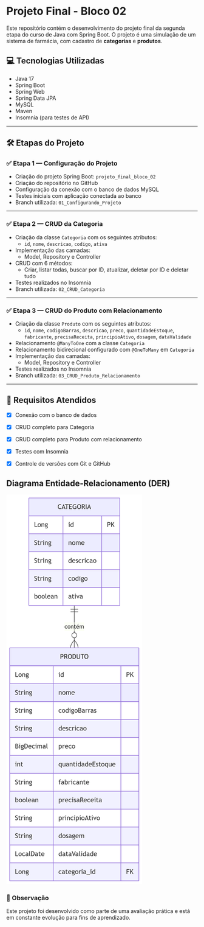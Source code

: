 # Projeto Final - Bloco 02

Este repositório contém o desenvolvimento do projeto final da segunda etapa do curso de Java com Spring Boot. O projeto é uma simulação de um sistema de farmácia, com cadastro de **categorias** e **produtos**.

## 💻 Tecnologias Utilizadas

- Java 17
- Spring Boot
- Spring Web
- Spring Data JPA
- MySQL
- Maven
- Insomnia (para testes de API)

---

## 🛠️ Etapas do Projeto

### ✅ Etapa 1 — Configuração do Projeto
- Criação do projeto Spring Boot: `projeto_final_bloco_02`
- Criação do repositório no GitHub
- Configuração da conexão com o banco de dados MySQL
- Testes iniciais com aplicação conectada ao banco
- Branch utilizada: `01_Configurando_Projeto`

---

### ✅ Etapa 2 — CRUD da Categoria
- Criação da classe `Categoria` com os seguintes atributos:
  - `id`, `nome`, `descricao`, `codigo`, `ativa`
- Implementação das camadas:
  - Model, Repository e Controller
- CRUD com 6 métodos:
  - Criar, listar todas, buscar por ID, atualizar, deletar por ID e deletar tudo
- Testes realizados no Insomnia
- Branch utilizada: `02_CRUD_Categoria`

---

### ✅ Etapa 3 — CRUD do Produto com Relacionamento
- Criação da classe `Produto` com os seguintes atributos:
  - `id`, `nome`, `codigoBarras`, `descricao`, `preco`, `quantidadeEstoque`, `fabricante`, `precisaReceita`, `principioAtivo`, `dosagem`, `dataValidade`
- Relacionamento `@ManyToOne` com a classe `Categoria`
- Relacionamento bidirecional configurado com `@OneToMany` em `Categoria`
- Implementação das camadas:
  - Model, Repository e Controller
- Testes realizados no Insomnia
- Branch utilizada: `03_CRUD_Produto_Relacionamento`

---

## 🔗 Requisitos Atendidos

- [x] Conexão com o banco de dados
- [x] CRUD completo para Categoria
- [x] CRUD completo para Produto com relacionamento
- [x] Testes com Insomnia
- [x] Controle de versões com Git e GitHub


## Diagrama Entidade-Relacionamento (DER)

![DER da Farmácia](diagramas/DER_FARMACIA.png)



### 🚧 Observação

Este projeto foi desenvolvido como parte de uma avaliação prática e está em constante evolução para fins de aprendizado.


